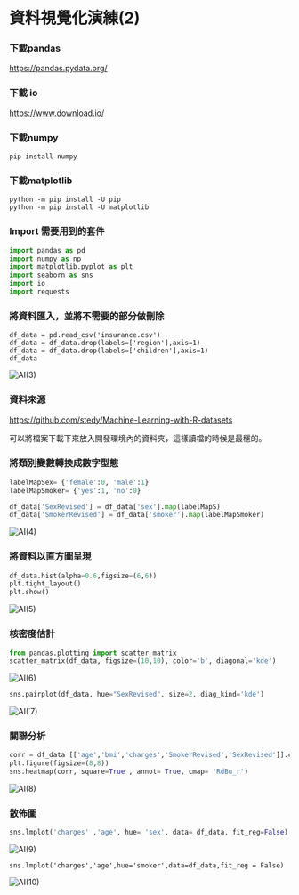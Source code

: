 # 資料視覺化演練(2)

### 下載pandas

https://pandas.pydata.org/

### 下載 io

https://www.download.io/

### 下載numpy

```
pip install numpy
```

### 下載matplotlib

```
python -m pip install -U pip
python -m pip install -U matplotlib
```

### Import 需要用到的套件


```python
import pandas as pd
import numpy as np
import matplotlib.pyplot as plt
import seaborn as sns
import io
import requests
```

### 將資料匯入，並將不需要的部分做刪除

```pyhton
df_data = pd.read_csv('insurance.csv')
df_data = df_data.drop(labels=['region'],axis=1)
df_data = df_data.drop(labels=['children'],axis=1)
df_data         
```

![AI(3)](C:\Users\Tommy\Downloads\AI(3).png)

### 資料來源

https://github.com/stedy/Machine-Learning-with-R-datasets

可以將檔案下載下來放入開發環境內的資料夾，這樣讀檔的時候是最穩的。

### 將類別變數轉換成數字型態

```python
labelMapSex= {'female':0, 'male':1}
labelMapSmoker= {'yes':1, 'no':0}

df_data['SexRevised'] = df_data['sex'].map(labelMapS)
df_data['SmokerRevised'] = df_data['smoker'].map(labelMapSmoker)
```

![AI(4)](C:\Users\Tommy\Downloads\AI(4).png)

### 將資料以直方圖呈現

```python
df_data.hist(alpha=0.6,figsize=(6,6))
plt.tight_layout()
plt.show()
```

![AI(5)](C:\Users\Tommy\Downloads\AI(5).png)

### 核密度估計

```python
from pandas.plotting import scatter_matrix
scatter_matrix(df_data, figsize=(10,10), color='b', diagonal='kde')
```

![AI(6)](C:\Users\Tommy\Downloads\AI(6).png)

```python
sns.pairplot(df_data, hue="SexRevised", size=2, diag_kind='kde')
```

![AI(˙7)](C:\Users\Tommy\Downloads\AI(˙7).png)

### 關聯分析
```python
corr = df_data [['age','bmi','charges','SmokerRevised','SexRevised']].corr()
plt.figure(figsize=(8,8))
sns.heatmap(corr, square=True , annot= True, cmap= 'RdBu_r')
```

![AI(8)](C:\Users\Tommy\Downloads\AI(8).png)

### 散佈圖

```python
sns.lmplot('charges' ,'age', hue= 'sex', data= df_data, fit_reg=False)
```

![AI(9)](C:\Users\Tommy\Downloads\AI(9).png)

```pyhon
sns.lmplot('charges','age',hue='smoker',data=df_data,fit_reg = False)
```

![AI(10)](C:\Users\Tommy\Downloads\AI(10).png)

